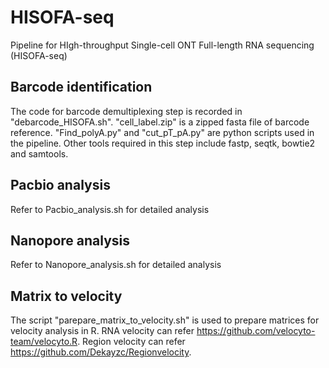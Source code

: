 # HISOFA-seq
Pipeline for HIgh-throughput Single-cell ONT Full-length RNA sequencing (HISOFA-seq)

## Barcode identification
The code for barcode demultiplexing step is recorded in "debarcode_HISOFA.sh". "cell_label.zip" is a zipped fasta file of barcode reference. "Find_polyA.py" and "cut_pT_pA.py" are python scripts used in the pipeline. Other tools required in this step include fastp, seqtk, bowtie2 and samtools. 

## Pacbio analysis
Refer to Pacbio_analysis.sh for detailed analysis

## Nanopore analysis
Refer to Nanopore_analysis.sh for detailed analysis

## Matrix to velocity
The script "parepare_matrix_to_velocity.sh" is used to prepare matrices for velocity analysis in R. RNA velocity can refer https://github.com/velocyto-team/velocyto.R. Region velocity can refer https://github.com/Dekayzc/Regionvelocity. 
